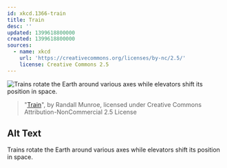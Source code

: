 ```yaml
---
id: xkcd.1366-train
title: Train
desc: ''
updated: 1399618800000
created: 1399618800000
sources:
  - name: xkcd
    url: 'https://creativecommons.org/licenses/by-nc/2.5/'
    license: Creative Commons 2.5
---
```

![Trains rotate the Earth around various axes while elevators shift its position in space.](https://imgs.xkcd.com/comics/train.png)
> "[Train](https://xkcd.com/1366/)", by Randall Munroe, licensed under Creative Commons Attribution-NonCommercial 2.5 License

## Alt Text
Trains rotate the Earth around various axes while elevators shift its position in space.
